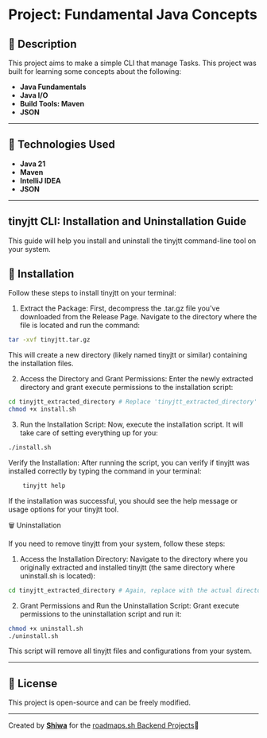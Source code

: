 # Project: Fundamental Java Concepts

## 📌 Description
This project aims to make a simple CLI that manage Tasks. This project was built for learning some concepts about the following:
- **Java Fundamentals**
- **Java I/O**
- **Build Tools: Maven**
- **JSON**

---
## 🚀 Technologies Used
- **Java 21**
- **Maven**
- **IntelliJ IDEA**
- **JSON**
---

## tinyjtt CLI: Installation and Uninstallation Guide

This guide will help you install and uninstall the tinyjtt command-line tool on your system.
## 🚀 Installation

Follow these steps to install tinyjtt on your terminal:

1) Extract the Package:
First, decompress the .tar.gz file you've downloaded from the Release Page. Navigate to the directory where the file is located and run the command:
```Bash
tar -xvf tinyjtt.tar.gz
```
This will create a new directory (likely named tinyjtt or similar) containing the installation files.

2) Access the Directory and Grant Permissions:
Enter the newly extracted directory and grant execute permissions to the installation script:
```Bash
cd tinyjtt_extracted_directory # Replace 'tinyjtt_extracted_directory' with the actual directory name
chmod +x install.sh
```
3) Run the Installation Script:
Now, execute the installation script. It will take care of setting everything up for you:
```Bash
./install.sh
```
Verify the Installation:
After running the script, you can verify if tinyjtt was installed correctly by typing the command in your terminal:
```Bash
    tinyjtt help
```
If the installation was successful, you should see the help message or usage options for your tinyjtt tool.

🗑️ Uninstallation

If you need to remove tinyjtt from your system, follow these steps:
 
1) Access the Installation Directory:
Navigate to the directory where you originally extracted and installed tinyjtt (the same directory where uninstall.sh is located):
```Bash
cd tinyjtt_extracted_directory # Again, replace with the actual directory name
```

2) Grant Permissions and Run the Uninstallation Script:
Grant execute permissions to the uninstallation script and run it:
```Bash
chmod +x uninstall.sh
./uninstall.sh
```

This script will remove all tinyjtt files and configurations from your system.

---
## 📄 License
This project is open-source and can be freely modified.

---
Created by **[Shiwa](https://github.com/luisfelipegraciolli)** for the [roadmaps.sh Backend Projects](https://roadmap.sh/projects/task-tracker)🚀

